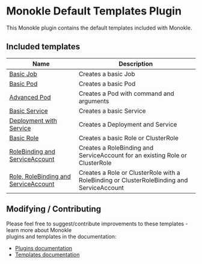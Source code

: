 # Monokle Default Templates Plugin

This Monokle plugin contains the default templates included with Monokle. 

## Included templates

| Name                                                                             | Description                                                                               |
|----------------------------------------------------------------------------------|-------------------------------------------------------------------------------------------|
| [Basic Job](basic-job-template)                                                  | Creates a basic Job                                                                       |
| [Basic Pod](basic-pod-template)                                                  | Creates a basic Pod                                                                       |
| [Advanced Pod](advanced-pod-template)                                            | Creates a Pod with command and arguments                                                  |
| [Basic Service](basic-service-template)                                          | Creates a basic Service                                                                   |
| [Deployment with Service](deployment-template)                                   | Creates a Deployment and Service                                                          |
| [Basic Role](basic-role-template)                                                | Creates a basic Role or ClusterRole                                                       |
| [RoleBinding and ServiceAccount](rolebinding-serviceaccount-template)            | Creates a RoleBinding and ServiceAccount for an existing Role or ClusterRole              |
| [Role, RoleBinding and ServiceAccount](role-rolebinding-serviceaccount-template) | Creates a Role or ClusterRole with a RoleBinding or ClusterRoleBinding and ServiceAccount |

## Modifying / Contributing

Please feel free to suggest/contribute improvements to these templates - learn more about Monokle   
plugins and templates in the documentation:

- [Plugins documentation](https://kubeshop.github.io/monokle/plugins/)
- [Templates documentation](https://kubeshop.github.io/monokle/templates/)


